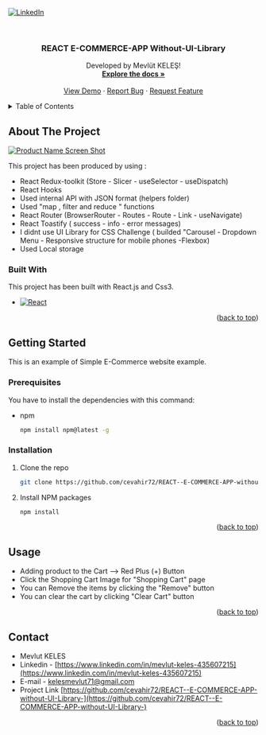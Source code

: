 <a name="readme-top"></a>

[![LinkedIn][linkedin-shield]][linkedin-url]



<!-- PROJECT LOGO -->
<br />
<div align="center">
  
  <h3 align="center">REACT E-COMMERCE-APP Without-UI-Library</h3>

  <p align="center">
    Developed by Mevlüt KELEŞ!
    <br />
    <a href="https://github.com/cevahir72"><strong>Explore the docs »</strong></a>
    <br />
    <br />
    <a href="https://github.com/cevahir72">View Demo</a>
    ·
    <a href="https://github.com/cevahir72">Report Bug</a>
    ·
    <a href="https://github.com/cevahir72/REACT--E-COMMERCE-APP-without-UI-Library-/issues">Request Feature</a>
  </p>
</div>



<!-- TABLE OF CONTENTS -->
<details>
  <summary>Table of Contents</summary>
  <ol>
    <li>
      <a href="#about-the-project">About The Project</a>
      <ul>
        <li><a href="#built-with">Built With</a></li>
      </ul>
    </li>
    <li>
      <a href="#getting-started">Getting Started</a>
      <ul>
        <li><a href="#prerequisites">Prerequisites</a></li>
        <li><a href="#installation">Installation</a></li>
      </ul>
    </li>
    <li><a href="#usage">Usage</a></li>
    <li><a href="#contact">Contact</a></li>
  </ol>
</details>



<!-- ABOUT THE PROJECT -->
## About The Project

[![Product Name Screen Shot][product-screenshot]](https://example.com)

This project has been produced by using :
* React Redux-toolkit (Store - Slicer - useSelector - useDispatch)
* React Hooks 
* Used internal API with JSON format (helpers folder)
* Used "map , filter and reduce " functions
* React Router (BrowserRouter - Routes - Route - Link - useNavigate)
* React Toastify ( success - info - error messages)
* I didnt use UI Library for CSS Challenge ( builded "Carousel - Dropdown Menu - Responsive structure for mobile phones -Flexbox)
* Used Local storage



### Built With

This project has been built with React.js and Css3.

* [![React][React.js]][React-url]



<p align="right">(<a href="#readme-top">back to top</a>)</p>



<!-- GETTING STARTED -->
## Getting Started

This is an example of Simple E-Commerce website example.

### Prerequisites

You have to install the dependencies with this command:
* npm
  ```sh
  npm install npm@latest -g
  ```

### Installation

1. Clone the repo
   ```sh
   git clone https://github.com/cevahir72/REACT--E-COMMERCE-APP-without-UI-Library-.git
   ```
2. Install NPM packages
   ```sh
   npm install
   ```

<p align="right">(<a href="#readme-top">back to top</a>)</p>



<!-- USAGE EXAMPLES -->
## Usage

* Adding product to the Cart --> Red Plus (+) Button
* Click the Shopping Cart Image for "Shopping Cart" page
* You can Remove the items by clicking the "Remove" button
* You can clear the cart by clicking "Clear Cart" button


<p align="right">(<a href="#readme-top">back to top</a>)</p>



<!-- CONTACT -->
## Contact

* Mevlut KELES
* Linkedin -   [https://www.linkedin.com/in/mevlut-keles-435607215](https://www.linkedin.com/in/mevlut-keles-435607215)
* E-mail   -   [kelesmevlut71@gmail.com](kelesmevlut71@gmail.com)
* Project Link [https://github.com/cevahir72/REACT--E-COMMERCE-APP-without-UI-Library-](https://github.com/cevahir72/REACT--E-COMMERCE-APP-without-UI-Library-)


<p align="right">(<a href="#readme-top">back to top</a>)</p>






<!-- MARKDOWN LINKS & IMAGES -->
<!-- https://www.markdownguide.org/basic-syntax/#reference-style-links -->
[contributors-shield]: https://img.shields.io/github/contributors/othneildrew/Best-README-Template.svg?style=for-the-badge
[contributors-url]: https://github.com/othneildrew/Best-README-Template/graphs/contributors
[forks-shield]: https://img.shields.io/github/forks/othneildrew/Best-README-Template.svg?style=for-the-badge
[forks-url]: https://github.com/othneildrew/Best-README-Template/network/members
[stars-shield]: https://img.shields.io/github/stars/othneildrew/Best-README-Template.svg?style=for-the-badge
[stars-url]: https://github.com/othneildrew/Best-README-Template/stargazers
[issues-shield]: https://img.shields.io/github/issues/othneildrew/Best-README-Template.svg?style=for-the-badge
[issues-url]: https://github.com/othneildrew/Best-README-Template/issues
[license-shield]: https://img.shields.io/github/license/othneildrew/Best-README-Template.svg?style=for-the-badge
[license-url]: https://github.com/othneildrew/Best-README-Template/blob/master/LICENSE.txt
[linkedin-shield]: https://img.shields.io/badge/-LinkedIn-black.svg?style=for-the-badge&logo=linkedin&colorB=555
[linkedin-url]: https://linkedin.com/in/othneildrew
[product-screenshot]: images/screenshot.png
[Next.js]: https://img.shields.io/badge/next.js-000000?style=for-the-badge&logo=nextdotjs&logoColor=white
[Next-url]: https://nextjs.org/
[React.js]: https://img.shields.io/badge/React-20232A?style=for-the-badge&logo=react&logoColor=61DAFB
[React-url]: https://reactjs.org/
[Vue.js]: https://img.shields.io/badge/Vue.js-35495E?style=for-the-badge&logo=vuedotjs&logoColor=4FC08D
[Vue-url]: https://vuejs.org/
[Angular.io]: https://img.shields.io/badge/Angular-DD0031?style=for-the-badge&logo=angular&logoColor=white
[Angular-url]: https://angular.io/
[Svelte.dev]: https://img.shields.io/badge/Svelte-4A4A55?style=for-the-badge&logo=svelte&logoColor=FF3E00
[Svelte-url]: https://svelte.dev/
[Laravel.com]: https://img.shields.io/badge/Laravel-FF2D20?style=for-the-badge&logo=laravel&logoColor=white
[Laravel-url]: https://laravel.com
[Bootstrap.com]: https://img.shields.io/badge/Bootstrap-563D7C?style=for-the-badge&logo=bootstrap&logoColor=white
[Bootstrap-url]: https://getbootstrap.com
[JQuery.com]: https://img.shields.io/badge/jQuery-0769AD?style=for-the-badge&logo=jquery&logoColor=white
[JQuery-url]: https://jquery.com 
